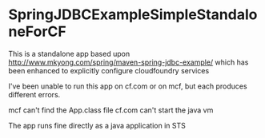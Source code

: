 SpringJDBCExampleSimpleStandaloneForCF
======================================

This is a standalone app based upon http://www.mkyong.com/spring/maven-spring-jdbc-example/ which has been enhanced to explicitly configure cloudfoundry services 

I've been unable to run this app on cf.com or on mcf, but each produces different errors.

mcf can't find the App.class file
cf.com can't start the java vm

The app runs fine directly as a java application in STS
